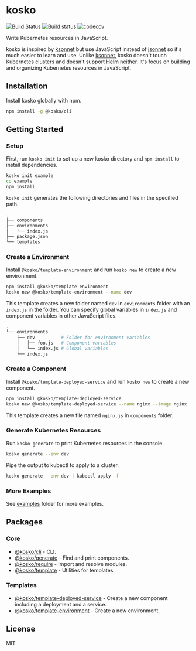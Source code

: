 # kosko

[![Build Status](https://travis-ci.org/tommy351/kosko.svg?branch=master)](https://travis-ci.org/tommy351/kosko) [![Build status](https://ci.appveyor.com/api/projects/status/db26i79eyxp8tjxj/branch/master?svg=true)](https://ci.appveyor.com/project/tommy351/kosko/branch/master) [![codecov](https://codecov.io/gh/tommy351/kosko/branch/master/graph/badge.svg)](https://codecov.io/gh/tommy351/kosko)

Write Kubernetes resources in JavaScript.

kosko is inspired by [ksonnet] but use JavaScript instead of [jsonnet] so it's much easier to learn and use. Unlike [ksonnet], kosko doesn't touch Kubernetes clusters and doesn't support [Helm] neither. It's focus on building and organizing Kubernetes resources in JavaScript.

## Installation

Install kosko globally with npm.

```sh
npm install -g @kosko/cli
```

## Getting Started

### Setup

First, run `kosko init` to set up a new kosko directory and `npm install` to install dependencies.

```sh
kosko init example
cd example
npm install
```

`kosko init` generates the following directories and files in the specified path.

```sh
.
├── components
├── environments
│   └── index.js
├── package.json
└── templates
```

### Create a Environment

Install `@kosko/template-environment` and run `kosko new` to create a new environment.

```sh
npm install @kosko/template-environment
kosko new @kosko/template-environment --name dev
```

This template creates a new folder named `dev` in `environments` folder with an `index.js` in the folder. You can specify global variables in `index.js` and component variables in other JavaScript files.

```sh
.
└── environments
    ├── dev          # Folder for environment variables
    │   ├── foo.js   # Component variables
    │   └── index.js # Global variables
    └── index.js
```

### Create a Component

Install `@kosko/template-deployed-service` and run `kosko new` to create a new component.

```sh
npm install @kosko/template-deployed-service
kosko new @kosko/template-deployed-service --name nginx --image nginx
```

This template creates a new file named `nginx.js` in `components` folder.

### Generate Kubernetes Resources

Run `kosko generate` to print Kubernetes resources in the console.

```sh
kosko generate --env dev
```

Pipe the output to kubectl to apply to a cluster.

```sh
kosko generate --env dev | kubectl apply -f -
```

### More Examples

See [examples](examples) folder for more examples.

## Packages

### Core

- [@kosko/cli](packages/cli) - CLI.
- [@kosko/generate](packages/generate) - Find and print components.
- [@kosko/require](packages/require) - Import and resolve modules.
- [@kosko/template](packages/template) - Utilities for templates.

### Templates

- [@kosko/template-deployed-service](packages/template-deployed-service) - Create a new component including a deployment and a service.
- [@kosko/template-environment](packages/template-environment) - Create a new environment.

## License

MIT

[ksonnet]: https://ksonnet.io/
[jsonnet]: https://jsonnet.org/
[helm]: https://helm.sh/
